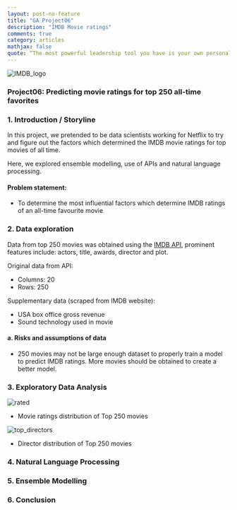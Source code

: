 ```yaml
---
layout: post-no-feature
title: "GA Project06"
description: "IMDB Movie ratings"
comments: true
category: articles
mathjax: false
quote: “The most powerful leadership tool you have is your own personal example." - John Wooden
---
```


![IMDB_logo]({{site-url}}/images/logo-IMDB.jpg)

### Project06: Predicting movie ratings for top 250 all-time favorites

### 1. Introduction / Storyline

In this project, we pretended to be data scientists working for Netflix to try and figure out the factors which determined the IMDB movie ratings for top movies of all time. 

Here, we explored ensemble modelling, use of APIs and natural language processing.

#### Problem statement:

- To determine the most influential factors which determine IMDB ratings of an all-time favourite movie

### 2. Data exploration

Data from top 250 movies was obtained using the [IMDB API](https://www.omdbapi.com/), prominent features include: actors, title, awards, director and plot.

Original data from API:
- Columns: 20
- Rows: 250

Supplementary data (scraped from IMDB website):
- USA box office gross revenue
- Sound technology used in movie

#### a. Risks and assumptions of data

- 250 movies may not be large enough dataset to properly train a model to predict IMDB ratings. More movies should be obtained to create a better model.

### 3. Exploratory Data Analysis

![rated]({{site-url}}/images/proj6_movies_by_ratings.png)

- Movie ratings distribution of Top 250 movies

![top_directors]({{site-url}}/images/proj6_top_directors.png)

- Director distribution of Top 250 movies

### 4. Natural Language Processing



### 5. Ensemble Modelling




### 6. Conclusion

